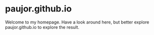 # paujor.github.io

Welcome to my homepage. Have a look around here, but better explore paujor.github.io to explore the result.
